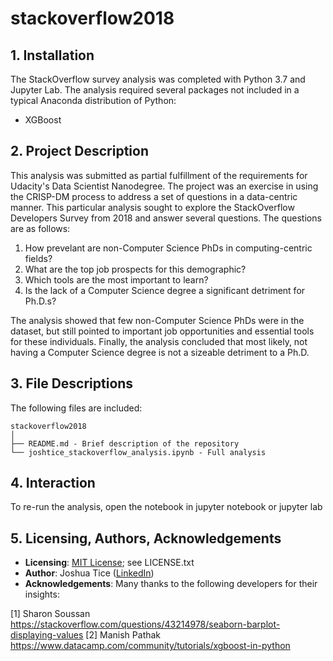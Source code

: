 # stackoverflow2018

## 1. Installation
The StackOverflow survey analysis was completed with Python 3.7 and Jupyter Lab. The analysis required several packages not included in a typical Anaconda distribution of Python:
- XGBoost

## 2. Project Description  
This analysis was submitted as partial fulfillment of the requirements for Udacity's Data Scientist Nanodegree. The project was an exercise in using the CRISP-DM process to address a set of questions in a data-centric manner. This particular analysis sought to explore the StackOverflow Developers Survey from 2018 and answer several questions. The questions are as follows: 

1. How prevelant are non-Computer Science PhDs in computing-centric fields?
2. What are the top job prospects for this demographic?
3. Which tools are the most important to learn?
4. Is the lack of a Computer Science degree a significant detriment for Ph.D.s?

The analysis showed that few non-Computer Science PhDs were in the dataset, but still pointed to important job opportunities and essential tools for these individuals. Finally, the analysis concluded that most likely, not having a Computer Science degree is not a sizeable detriment to a Ph.D.

## 3. File Descriptions
The following files are included:
```
stackoverflow2018
│
├── README.md - Brief description of the repository
└── joshtice_stackoverflow_analysis.ipynb - Full analysis 
```

## 4. Interaction
To re-run the analysis, open the notebook in jupyter notebook or jupyter lab

## 5. Licensing, Authors, Acknowledgements

- **Licensing**: [MIT License](https://choosealicense.com/licenses/mit/); see LICENSE.txt  
- **Author**: Joshua Tice ([LinkedIn](www.linkedin.com/in/joshuatice))  
- **Acknowledgements**: Many thanks to the following developers for their insights:  

[1] Sharon Soussan https://stackoverflow.com/questions/43214978/seaborn-barplot-displaying-values
[2] Manish Pathak https://www.datacamp.com/community/tutorials/xgboost-in-python
